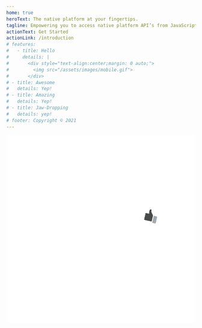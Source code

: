 ```yaml
---
home: true
heroText: The native platform at your fingertips.
tagline: Empowering you to access native platform API’s from JavaScript directly.
actionText: Get Started
actionLink: /introduction
# features:
#   - title: Hello
#     details: |
#       <div style="text-align:center;margin: 0 auto;">
#         <img src="/assets/images/mobile.gif">
#       </div>
# - title: Awesome
#   details: Yep!
# - title: Amazing
#   details: Yep!
# - title: Jaw-Dropping
#   details: yep!
# footer: Copyright © 2021
---
```


<div style="text-align:center;margin: 0 auto;">
  <img src="/assets/images/mobile.gif">
</div>
